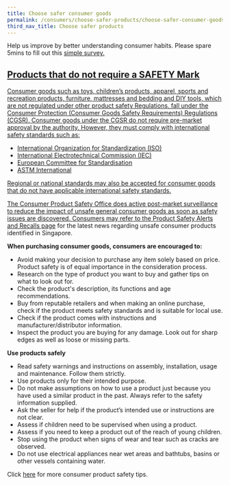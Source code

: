 ```yaml
---
title: Choose safer consumer goods
permalink: /consumers/choose-safer-products/choose-safer-consumer-goods/
third_nav_title: Choose safer products
---
```

Help us improve by better understanding consumer habits. Please spare 5mins to fill out this <a href = "https://form.gov.sg/63a160c3cf15ee00129a4ab4">simple survey.
## Products that do not require a SAFETY Mark
Consumer goods such as toys, children’s products, apparel, sports and recreation products, furniture, mattresses and bedding and DIY tools, which are not regulated under other product safety Regulations, fall under the Consumer Protection (Consumer Goods Safety Requirements) Regulations (CGSR). Consumer goods under the CGSR do not require pre-market approval by the authority. However, they must comply with international safety standards such as:

* International Organization for Standardization (ISO)
* International Electrotechnical Commission (IEC)
* European Committee for Standardisation
* ASTM International

Regional or national standards may also be accepted for consumer goods that do not have applicable international safety standards.

The Consumer Product Safety Office does active post-market surveillance to reduce the impact of unsafe general consumer goods as soon as safety issues are discovered. Consumers may refer to the [Product Safety Alerts and Recalls page](/consumers/product-safety-alerts-and-recalls/children-apparel) for the latest news regarding unsafe consumer products identified in Singapore. 

**When purchasing consumer goods, consumers are encouraged to:**
* Avoid making your decision to purchase any item solely based on price. Product safety is of equal importance in the consideration process.
* Research on the type of product you want to buy and gather tips on what to look out for.
* Check the product's description, its functions and age recommendations.
* Buy from reputable retailers and when making an online purchase, check if the product meets safety standards and is suitable for local use.
* Check if the product comes with instructions and manufacturer/distributor information.
* Inspect the product you are buying for any damage. Look out for sharp edges as well as loose or missing parts.

**Use products safely** 
* Read safety warnings and instructions on assembly, installation, usage and maintenance. Follow them strictly.
* Use products only for their intended purpose.
* Do not make assumptions on how to use a product just because you have used a similar product in the past. Always refer to the safety information supplied.
* Ask the seller for help if the product’s intended use or instructions are not clear.
* Assess if children need to be supervised when using a product.
* Assess if you need to keep a product out of the reach of young children.
* Stop using the product when signs of wear and tear such as cracks are observed.
* Do not use electrical appliances near wet areas and bathtubs, basins or other vessels containing water.

Click [here](/consumers/product-safety-tips/electronics-and-appliances) for more consumer product safety tips.